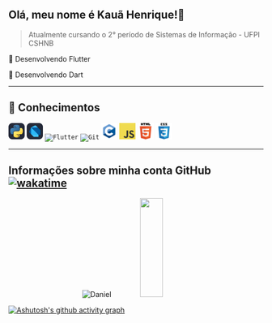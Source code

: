 ## Olá, meu nome é <strong>Kauã Henrique!</strong>👋

> Atualmente cursando o 2° período de Sistemas de Informação - UFPI CSHNB

🔭 Desenvolvendo Flutter

🔭 Desenvolvendo Dart

----


## 🚀 Conhecimentos

<code><img height="32" src="https://github.com/tandpfun/skill-icons/blob/main/icons/Python-Dark.svg" alt="Python"/></code>
<code><img height="32" src="https://github.com/tandpfun/skill-icons/blob/main/icons/Dart-Dark.svg" alt="Dart"/></code>
<code><img height="32"
src="https://raw.githubusercontent.com/danielcranney/readme-generator/main/public/icons/skills/flutter-colored.svg"  alt="Flutter"/></code>
<code><img height="32" src="https://git-scm.com/images/logos/downloads/Git-Icon-1788C.png" alt="Git"/></code>
<code><img height="32" src="https://raw.githubusercontent.com/github/explore/f3e22f0dca2be955676bc70d6214b95b13354ee8/topics/c/c.png" alt="C"/></code>
<code><img height="32" src="https://raw.githubusercontent.com/github/explore/80688e429a7d4ef2fca1e82350fe8e3517d3494d/topics/javascript/javascript.png" alt="Javascript"/></code>
<code><img height="32" src="https://raw.githubusercontent.com/github/explore/80688e429a7d4ef2fca1e82350fe8e3517d3494d/topics/html/html.png" alt="HTML5"/></code>
<code><img height="32" src="https://raw.githubusercontent.com/github/explore/80688e429a7d4ef2fca1e82350fe8e3517d3494d/topics/css/css.png" alt="CSS"/></code>

---

## Informações sobre minha conta GitHub [![wakatime](https://wakatime.com/badge/user/018b5cfe-36d3-4466-8597-ce88ff5435c6.svg)](https://wakatime.com/@018b5cfe-36d3-4466-8597-ce88ff5435c6)
<div align="center">
  <img width="49%" height="195px" src="https://github-readme-stats.vercel.app/api?username=KauaHenSilva&show_icons=true&count_private-true&hide_border=true&title_color=596087&icon_color=596087&text_color=ffffff&bg_color=0d1117" alt=Daniel Rodrigues Github Stats" />
<img width="30%" height="195px" src="https://github-readme-stats.vercel.app/api/top-langs/?username=KauaHenSilva&layout=compact&hide_border=true&title_color=596087&text_color=ffffff&bg_color=0d1117" />
</div>

[![Ashutosh's github activity graph](https://github-readme-activity-graph.vercel.app/graph?username=KauaHenSilva&bg_color=0d1117&color=ffffff&line=596087&point=596087&area=true&hide_border=true)](https://github.com/ashutosh00710/github-readme-activity-graph)



